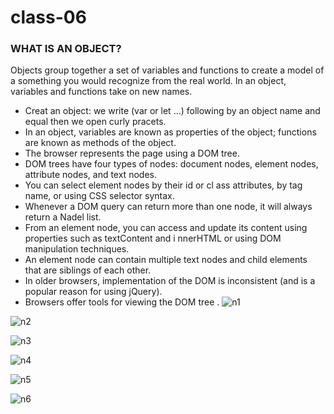 # class-06

### WHAT IS AN OBJECT? 
Objects group together a set of variables and functions to create a model of a something you would recognize from the real world. In an object, variables and functions take on new names.

* Creat an object: we write (var or let ...) following by an object name and equal then we open curly pracets.
* In an object, variables are known as properties of the object; functions are known as methods of the object. 
* The browser represents the page using a DOM tree.
* DOM trees have four types of nodes: document nodes, element nodes, attribute nodes, and text nodes.
* You can select element nodes by their id or cl ass attributes, by tag name, or using CSS selector syntax.
* Whenever a DOM query can return more than one node, it will always return a Nadel list.
* From an element node, you can access and update its content using properties such as textContent and i nnerHTML or using DOM manipulation techniques.
* An element node can contain multiple text nodes and child elements that are siblings of each other.
* In older browsers, implementation of the DOM is inconsistent (and is a popular reason for using jQuery).
* Browsers offer tools for viewing the DOM tree . 
![n1](n1.png)

![n2](n2.png)

![n3](n3.png)

![n4](n4.png)

![n5](n5.png)

![n6](n6.png)